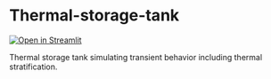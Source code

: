 # Thermal-storage-tank
[![Open in Streamlit](https://static.streamlit.io/badges/streamlit_badge_black_white.svg)](https://share.streamlit.io/plparadis/thermal-storage-tank/main/app.py)

Thermal storage tank simulating transient behavior including thermal stratification.








